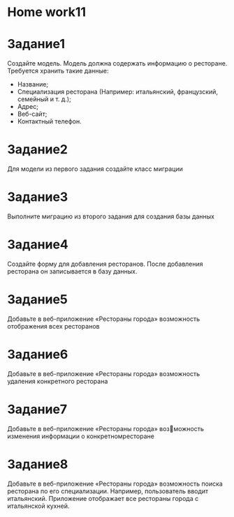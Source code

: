 # <b>Home work11</b>


# <b>Задание1</b>

Создайте модель. Модель должна содержать информацию о ресторане. Требуется хранить такие данные:
<ul>
<li>Название;</li>
<li>Специализация ресторана (Например: итальянский,  французский, семейный и т. д.);</li>
<li>Адрес;</li>
<li>Веб-сайт;</li>
<li>Контактный телефон.</li>
</ul>


# <b>Задание2</b>


Для модели из первого задания создайте класс миграции


# <b>Задание3</b>

Выполните миграцию из второго задания для создания базы данных


# <b>Задание4</b>

Создайте форму для добавления ресторанов. После добавления ресторана он записывается в базу данных.


# <b>Задание5</b>

Добавьте в веб-приложение «Рестораны города» возможность отображения всех ресторанов


# <b>Задание6</b>

Добавьте в веб-приложение «Рестораны города» возможность удаления конкретного ресторана


# <b>Задание7</b>

Добавьте в веб-приложение «Рестораны города» возможность изменения информации о конкретномресторане


# <b>Задание8</b>

Добавьте в веб-приложение «Рестораны города» возможность поиска ресторана по его специализации. Например, пользователь вводит итальянский. Приложение отображает все рестораны города с итальянской кухней.